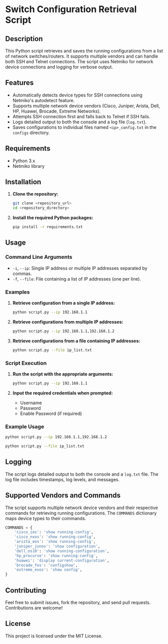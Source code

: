
# Switch Configuration Retrieval Script

## Description

This Python script retrieves and saves the running configurations from a list of network switches/routers. It supports multiple vendors and can handle both SSH and Telnet connections. The script uses Netmiko for network device connections and logging for verbose output.

## Features

- Automatically detects device types for SSH connections using Netmiko's autodetect feature.
- Supports multiple network device vendors (Cisco, Juniper, Arista, Dell, HP, Huawei, Brocade, Extreme Networks).
- Attempts SSH connection first and falls back to Telnet if SSH fails.
- Logs detailed output to both the console and a log file (`log.txt`).
- Saves configurations to individual files named `<ip>_config.txt` in the `configs` directory.

## Requirements

- Python 3.x
- Netmiko library

## Installation

1. **Clone the repository:**

   ```bash
   git clone <repository_url>
   cd <repository_directory>
   ```

2. **Install the required Python packages:**

   ```bash
   pip install -r requirements.txt
   ```

## Usage

### Command Line Arguments

- `-i`, `--ip`: Single IP address or multiple IP addresses separated by commas.
- `-f`, `--file`: File containing a list of IP addresses (one per line).

### Examples

1. **Retrieve configuration from a single IP address:**

   ```bash
   python script.py --ip 192.168.1.1
   ```

2. **Retrieve configurations from multiple IP addresses:**

   ```bash
   python script.py --ip 192.168.1.1,192.168.1.2
   ```

3. **Retrieve configurations from a file containing IP addresses:**

   ```bash
   python script.py --file ip_list.txt
   ```

### Script Execution

1. **Run the script with the appropriate arguments:**

   ```bash
   python script.py --ip 192.168.1.1
   ```

2. **Input the required credentials when prompted:**

   - Username
   - Password
   - Enable Password (if required)

### Example Usage

```bash
python script.py --ip 192.168.1.1,192.168.1.2
```

```bash
python script.py --file ip_list.txt
```

## Logging

The script logs detailed output to both the console and a `log.txt` file. The log file includes timestamps, log levels, and messages.

## Supported Vendors and Commands

The script supports multiple network device vendors and their respective commands for retrieving running configurations. The `COMMANDS` dictionary maps device types to their commands.

```python
COMMANDS = {
    'cisco_ios': 'show running-config',
    'cisco_nxos': 'show running-config',
    'arista_eos': 'show running-config',
    'juniper_junos': 'show configuration',
    'dell_os10': 'show running-configuration',
    'hp_procurve': 'show running-config',
    'huawei': 'display current-configuration',
    'brocade_fos': 'configshow',
    'extreme_exos': 'show config',
}
```

## Contributing

Feel free to submit issues, fork the repository, and send pull requests. Contributions are welcome!

## License

This project is licensed under the MIT License.
